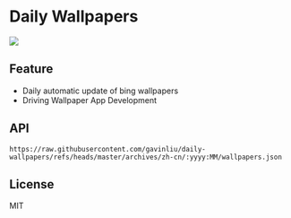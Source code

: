 # Daily Wallpapers
  
![](https://www.bing.com/th?id=OHR.StLouisArch_ZH-CN0442955735_UHD.jpg)

## Feature

- Daily automatic update of bing wallpapers
- Driving Wallpaper App Development

## API

```
https://raw.githubusercontent.com/gavinliu/daily-wallpapers/refs/heads/master/archives/zh-cn/:yyyy:MM/wallpapers.json
```

## License

MIT
  